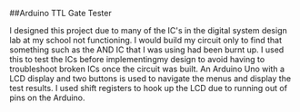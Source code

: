 ##Arduino TTL Gate Tester

I designed this project due to many of the IC's in the digital system design lab at my school not functioning. I would build my circuit only to find that something such as the AND IC that I was using had been burnt up. I used this to test the ICs before implementingmy design to avoid having to troubleshoot broken ICs once the circuit was built. An Arduino Uno with a LCD display and two buttons is used to navigate the menus and display the test results. I used shift registers to hook up the LCD due to running out of pins on the Arduino. 
